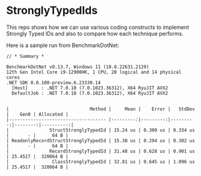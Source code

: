 # StronglyTypedIds

This repo shows how we can use various coding constructs to implement Strongly Typed IDs and also to compare how each technique performs.

Here is a sample run from BenchmarkDotNet:

```
// * Summary *

BenchmarkDotNet v0.13.7, Windows 11 (10.0.22631.2129)
12th Gen Intel Core i9-12900HK, 1 CPU, 20 logical and 14 physical cores
.NET SDK 8.0.100-preview.6.23330.14
  [Host]     : .NET 7.0.10 (7.0.1023.36312), X64 RyuJIT AVX2
  DefaultJob : .NET 7.0.10 (7.0.1023.36312), X64 RyuJIT AVX2


|                              Method |     Mean |    Error |   StdDev |    Gen0 | Allocated |
|------------------------------------ |---------:|---------:|---------:|--------:|----------:|
|               StructStronglyTypedId | 15.24 us | 0.300 us | 0.334 us |       - |      64 B |
| ReadonlyRecordStructStronglyTypedId | 15.38 us | 0.294 us | 0.302 us |       - |      64 B |
|               RecordStronglyTypedId | 31.48 us | 0.628 us | 0.901 us | 25.4517 |  320064 B |
|                ClassStronglyTypedId | 32.81 us | 0.645 us | 1.096 us | 25.4517 |  320064 B |
```